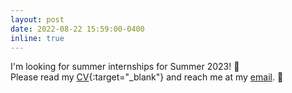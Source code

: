 ```yaml
---
layout: post
date: 2022-08-22 15:59:00-0400
inline: true
---
```


I'm looking for summer internships for Summer 2023! :construction_worker:\
Please read my [CV](/assets/pdf/Sundar_CV.pdf){:target="_blank"} and reach me at my [email](mailto:sundarsripada26@gmail.com). :e-mail:
